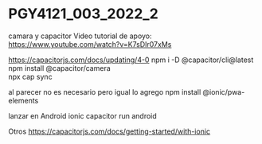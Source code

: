 # PGY4121_003_2022_2



camara y capacitor
Video tutorial de apoyo:
https://www.youtube.com/watch?v=K7sDIr07xMs


https://capacitorjs.com/docs/updating/4-0
npm i -D @capacitor/cli@latest
npm install @capacitor/camera   
npx cap sync

al parecer no es necesario pero igual lo agrego
npm install @ionic/pwa-elements

lanzar en Android
ionic capacitor run android  


Otros
https://capacitorjs.com/docs/getting-started/with-ionic
